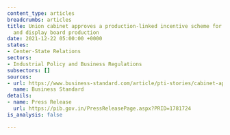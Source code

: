 ```yaml
---
content_type: articles
breadcrumbs: articles
title: Union cabinet approves a production-linked incentive scheme for semiconductor
  and display board production
date: 2021-12-22 05:00:00 +0000
states:
- Center-State Relations
sectors:
- Industrial Policy and Business Regulations
subsectors: []
sources:
- url: https://www.business-standard.com/article/pti-stories/cabinet-approves-rs-76-000-cr-pli-scheme-for-semiconductor-manufacturing-121121500772_1.html
  name: Business Standard
details:
- name: Press Release
  url: https://pib.gov.in/PressReleasePage.aspx?PRID=1781724
is_analysis: false

---
```

